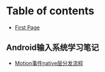 # Table of contents

* [First Page](README.md)

## Android输入系统学习笔记

* [Motion事件native层分发流程](android-shu-ru-xi-tong-xue-xi-bi-ji/motion-shi-jian-native-ceng-fen-fa-liu-cheng.md)

